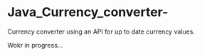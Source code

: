 # Java_Currency_converter-
Currency converter using an API for up to date currency values.

Wokr in progress...
